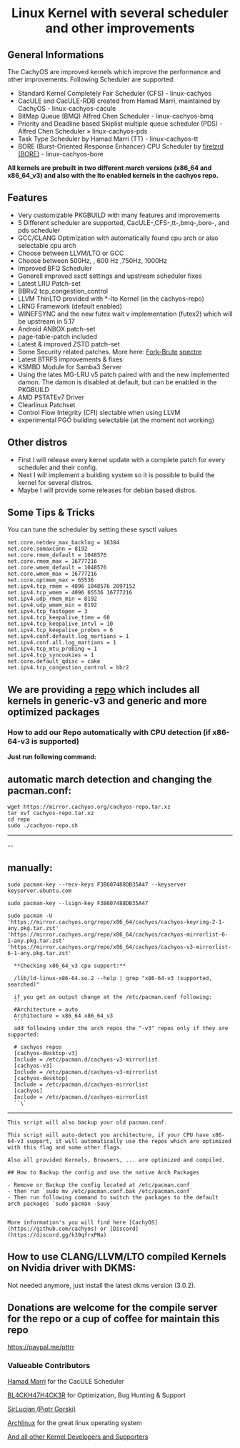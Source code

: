 # <center>Linux Kernel with several scheduler and other improvements</center>

## General Informations

The CachyOS are improved kernels which improve the performance and other improvements. Following Scheduler are supported:

- Standard Kernel Completely Fair Scheduler (CFS) - linux-cachyos
- CacULE and CacULE-RDB created from Hamad Marri, maintained by CachyOS - linux-cachyos-cacule
- BitMap Queue (BMQ) Alfred Chen Scheduler - linux-cachyos-bmq
- Priority and Deadline based Skiplist multiple queue scheduler (PDS) - Alfred Chen Scheduler » linux-cachyos-pds
- Task Type Scheduler by Hamad Marri (TT) - linux-cachyos-tt
- BORE (Burst-Oriented Response Enhancer) CPU Scheduler by [firelzrd (BORE)](https://github.com/firelzrd/bore-scheduler) - linux-cachyos-bore

**All kernels are prebuilt in two different march versions (x86_64 and x86_64_v3) and also with the lto enabled kernels in the cachyos repo.**

## Features

- Very customizable PKGBUILD with many features and improvements
- 5 Different scheduler are supported, CacULE-,CFS-,tt-,bmq-,bore-, and pds scheduler
- GCC/CLANG Optimization with automatically found cpu arch or also selectable cpu arch
- Choose between LLVM/LTO or GCC
- Choose between 500Hz, , 600 Hz ,750Hz, 1000Hz
- Improved BFQ Scheduler
- Generell improved ssctl settings and upstream scheduler fixes
- Latest LRU Patch-set
- BBRv2 tcp_congestion_control
- LLVM ThinLTO provided with \*-lto Kernel (in the cachyos-repo)
- LRNG Framework (default enabled)
- WINEFSYNC and the new futex wait v implementation (futex2) which will be upstream in 5.17
- Android ANBOX patch-set
- page-table-patch included
- Latest & improved ZSTD patch-set
- Some Security related patches. More here: [Fork-Brute](https://github.com/ptr1337/kernel-patches/blob/master/5.15/0001-security-patches.patch) [spectre](https://github.com/ptr1337/kernel-patches/blob/master/5.15/0001-spectre-patches.patch)
- Latest BTRFS improvements & fixes
- KSMBD Module for Samba3 Server
- Using the lates MG-LRU v5 patch paired with and the new implemented damon. The damon is disabled at default, but can be enabled in the PKGBUILD
- AMD PSTATEv7 Driver
- Clearlinux Patchset
- Control Flow Integrity (CFI) slectable when using LLVM
- experimental PGO building selectable (at the moment not working)

## Other distros

- First I will release every kernel update with a complete patch for every scheduler and their config.
- Next I will implement a building system so it is possible to build the kernel for several distros.
- Maybe I will provide some releases for debian based distros.

## Some Tips & Tricks

You can tune the scheduler by setting these sysctl values

```
net.core.netdev_max_backlog = 16384
net.core.somaxconn = 8192
net.core.rmem_default = 1048576
net.core.rmem_max = 16777216
net.core.wmem_default = 1048576
net.core.wmem_max = 16777216
net.core.optmem_max = 65536
net.ipv4.tcp_rmem = 4096 1048576 2097152
net.ipv4.tcp_wmem = 4096 65536 16777216
net.ipv4.udp_rmem_min = 8192
net.ipv4.udp_wmem_min = 8192
net.ipv4.tcp_fastopen = 3
net.ipv4.tcp_keepalive_time = 60
net.ipv4.tcp_keepalive_intvl = 10
net.ipv4.tcp_keepalive_probes = 6
net.ipv4.conf.default.log_martians = 1
net.ipv4.conf.all.log_martians = 1
net.ipv4.tcp_mtu_probing = 1
net.ipv4.tcp_syncookies = 1
net.core.default_qdisc = cake
net.ipv4.tcp_congestion_control = bbr2
```

## We are providing a [repo](https://mirror.cachyos.org/) which includes all kernels in generic-v3 and generic and more optimized packages

### How to add our Repo automatically with CPU detection (if x86-64-v3 is supported)

**Just run following command:**

## **automatic march detection and changing the pacman.conf:**

```
wget https://mirror.cachyos.org/cachyos-repo.tar.xz
tar xvf cachyos-repo.tar.xz
cd repo
sudo ./cachyos-repo.sh
```

---

--

## **manually**:

````
sudo pacman-key --recv-keys F3B607488DB35A47 --keyserver keyserver.ubuntu.com

sudo pacman-key --lsign-key F3B607488DB35A47

sudo pacman -U 'https://mirror.cachyos.org/repo/x86_64/cachyos/cachyos-keyring-2-1-any.pkg.tar.zst' 'https://mirror.cachyos.org/repo/x86_64/cachyos/cachyos-mirrorlist-6-1-any.pkg.tar.zst' 'https://mirror.cachyos.org/repo/x86_64/cachyos/cachyos-v3-mirrorlist-6-1-any.pkg.tar.zst'

  **Checking x86_64_v3 cpu support:**

  /lib/ld-linux-x86-64.so.2 --help | grep "x86-64-v3 (supported, searched)"

  if you get an output change at the /etc/pacman.conf following:
  ```
  #Architecture = auto
  Architecture = x86_64 x86_64_v3
  ```
  add following under the arch repos the "-v3" repos only if they are supported:
  ```
  # cachyos repos
  [cachyos-desktop-v3]
  Include = /etc/pacman.d/cachyos-v3-mirrorlist
  [cachyos-v3]
  Include = /etc/pacman.d/cachyos-v3-mirrorlist
  [cachyos-desktop]
  Include = /etc/pacman.d/cachyos-mirrorlist
  [cachyos]
  Include = /etc/pacman.d/cachyos-mirrorlist
  ``\`
````

---

```
This script will also backup your old pacman.conf.

This script will auto-detect you architecture, if your CPU have x86-64-v3 support, it will automatically use the repos which are optimized with this flag and some other flags.

Also all provided Kernels, Browsers, ... are optimized and compiled.

## How to Backup the config and use the native Arch Packages

- Remove or Backup the config located at /etc/pacman.conf
- then run `sudo mv /etc/pacman.conf.bak /etc/pacman.conf`
- Then run following command to switch the packages to the default arch packages `sudo pacman -Suuy`


More information's you will find here [CachyOS](https://github.com/cachyos) or [Discord](https://discord.gg/k39qfrxPNa)
```

## How to use CLANG/LLVM/LTO compiled Kernels on Nvidia driver with DKMS:

Not needed anymore, just install the latest dkms version (3.0.2).

## Donations are welcome for the compile server for the repo or a cup of coffee for maintain this repo

<https://paypal.me/pttrr>

### Valueable Contributors

[Hamad Marri](https://github.com/hamadmarri) for the CacULE Scheduler

[BL4CKH47H4CK3R](https://github.com/BL4CKH47H4CK3R) for Optimization, Bug Hunting & Support

[SirLucjan (Piotr Gorski)](https://github.com/sirlucjan)

[Archlinux](https://archlinux.org) for the great linux operating system

[And all other Kernel Developers and Supporters](https://github.com/torvalds/linux)

